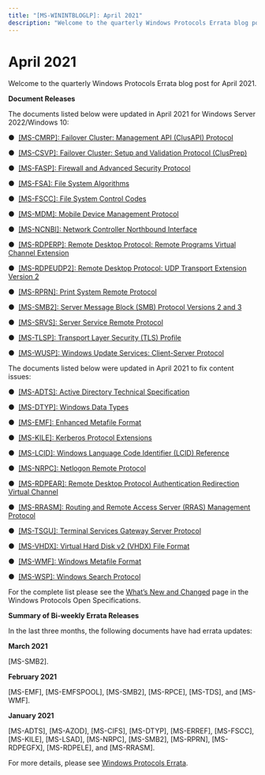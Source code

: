 ```yaml
---
title: "[MS-WININTBLOGLP]: April 2021"
description: "Welcome to the quarterly Windows Protocols Errata blog post for April 2021.  Document Releases  The documents listed below were updated in April"
---
```


# April 2021

<p> </p>
<p>Welcome to the quarterly Windows Protocols Errata blog post
for April 2021.</p>

<p><b>Document Releases</b></p>

<p>The documents listed below were updated in April 2021 for
Windows Server 2022/Windows 10:</p>

<p>&#9679;  <span><a href="https://learn.microsoft.com/openspecs/windows_protocols/ms-cmrp/ba4117c0-530e-4e70-a085-4b4cf5bbf193">[MS-CMRP]:
Failover Cluster: Management API (ClusAPI) Protocol</a></span></p>

<p>&#9679;  <span><a href="https://learn.microsoft.com/openspecs/windows_protocols/ms-csvp/600931f0-739b-4c09-8ddf-05555438c279">[MS-CSVP]:
Failover Cluster: Setup and Validation Protocol (ClusPrep)</a></span></p>

<p>&#9679;  <span><a href="https://learn.microsoft.com/openspecs/windows_protocols/ms-fasp/55e50895-2e1f-4479-b130-122f9dc0265f">[MS-FASP]:
Firewall and Advanced Security Protocol</a></span></p>

<p>&#9679;  <span><a href="https://learn.microsoft.com/openspecs/windows_protocols/ms-fsa/860b1516-c452-47b4-bdbc-625d344e2041">[MS-FSA]:
File System Algorithms</a></span></p>

<p>&#9679;  <span><a href="https://learn.microsoft.com/openspecs/windows_protocols/ms-fscc/efbfe127-73ad-4140-9967-ec6500e66d5e">[MS-FSCC]:
File System Control Codes</a></span></p>

<p>&#9679;  <span><a href="https://learn.microsoft.com/openspecs/windows_protocols/ms-mdm/33769a92-ac31-47ef-ae7b-dc8501f7104f">[MS-MDM]:
Mobile Device Management Protocol</a></span></p>

<p>&#9679;  <span><a href="https://learn.microsoft.com/openspecs/windows_protocols/ms-ncnbi/d2a6f7c9-563f-40aa-94f7-9bf89fb79b80">[MS-NCNBI]:
Network Controller Northbound Interface</a></span></p>

<p>&#9679;  <span><a href="https://learn.microsoft.com/openspecs/windows_protocols/ms-rdperp/83275957-2d0e-4c52-88d1-1b4c998c6bec">[MS-RDPERP]:
Remote Desktop Protocol: Remote Programs Virtual Channel Extension</a></span></p>

<p>&#9679;  <span><a href="https://learn.microsoft.com/openspecs/windows_protocols/ms-rdpeudp2/9db34630-e880-4bfd-9d8d-50bc044c3288">[MS-RDPEUDP2]:
Remote Desktop Protocol: UDP Transport Extension Version 2</a></span></p>

<p>&#9679;  <span><a href="https://learn.microsoft.com/openspecs/windows_protocols/ms-rprn/d42db7d5-f141-4466-8f47-0a4be14e2fc1">[MS-RPRN]:
Print System Remote Protocol</a></span></p>

<p>&#9679;  <span><a href="https://learn.microsoft.com/openspecs/windows_protocols/ms-smb2/5606ad47-5ee0-437a-817e-70c366052962">[MS-SMB2]:
Server Message Block (SMB) Protocol Versions 2 and 3</a></span></p>

<p>&#9679;  <span><a href="https://learn.microsoft.com/openspecs/windows_protocols/ms-srvs/accf23b0-0f57-441c-9185-43041f1b0ee9">[MS-SRVS]:
Server Service Remote Protocol</a></span></p>

<p>&#9679;  <span><a href="https://learn.microsoft.com/openspecs/windows_protocols/ms-tlsp/58aba05b-62b0-4cd1-b88b-dc8a24920346">[MS-TLSP]:
Transport Layer Security (TLS) Profile</a></span></p>

<p>&#9679;  <span><a href="https://learn.microsoft.com/openspecs/windows_protocols/ms-wusp/b8a2ad1d-11c4-4b64-a2cc-12771fcb079b">[MS-WUSP]:
Windows Update Services: Client-Server Protocol</a></span></p>

<p>The documents listed below were updated in April 2021 to fix
content issues:</p>

<p>&#9679;  <span><a href="https://learn.microsoft.com/openspecs/windows_protocols/ms-adts/d2435927-0999-4c62-8c6d-13ba31a52e1a">[MS-ADTS]:
Active Directory Technical Specification</a></span></p>

<p>&#9679;  <span><a href="https://learn.microsoft.com/openspecs/windows_protocols/ms-dtyp/cca27429-5689-4a16-b2b4-9325d93e4ba2">[MS-DTYP]:
Windows Data Types</a></span></p>

<p>&#9679;  <span><a href="https://learn.microsoft.com/openspecs/windows_protocols/ms-emf/91c257d7-c39d-4a36-9b1f-63e3f73d30ca">[MS-EMF]:
Enhanced Metafile Format</a></span></p>

<p>&#9679;  <span><a href="https://learn.microsoft.com/openspecs/windows_protocols/ms-kile/2a32282e-dd48-4ad9-a542-609804b02cc9">[MS-KILE]:
Kerberos Protocol Extensions</a></span></p>

<p>&#9679;  <span><a href="https://learn.microsoft.com/openspecs/windows_protocols/ms-lcid/70feba9f-294e-491e-b6eb-56532684c37f">[MS-LCID]:
Windows Language Code Identifier (LCID) Reference</a></span></p>

<p>&#9679;  <span><a href="https://learn.microsoft.com/openspecs/windows_protocols/ms-nrpc/ff8f970f-3e37-40f7-bd4b-af7336e4792f">[MS-NRPC]:
Netlogon Remote Protocol</a></span></p>

<p>&#9679;  <span><a href="https://learn.microsoft.com/openspecs/windows_protocols/ms-rdpear/a32e17ec-5869-4fad-bdae-d35f342fcb6f">[MS-RDPEAR]:
Remote Desktop Protocol Authentication Redirection Virtual Channel</a></span></p>

<p>&#9679;  <span><a href="https://learn.microsoft.com/openspecs/windows_protocols/ms-rrasm/a1e2840d-c9ff-4407-abf4-17aa6af34112">[MS-RRASM]:
Routing and Remote Access Server (RRAS) Management Protocol</a></span></p>

<p>&#9679;  <span><a href="https://learn.microsoft.com/openspecs/windows_protocols/ms-tsgu/0007d661-a86d-4e8f-89f7-7f77f8824188">[MS-TSGU]:
Terminal Services Gateway Server Protocol</a></span></p>

<p>&#9679;  <span><a href="https://learn.microsoft.com/openspecs/windows_protocols/ms-vhdx/83e061f8-f6e2-4de1-91bd-5d518a43d477">[MS-VHDX]:
Virtual Hard Disk v2 (VHDX) File Format</a></span></p>

<p>&#9679;  <span><a href="https://learn.microsoft.com/openspecs/windows_protocols/ms-wmf/4813e7fd-52d0-4f42-965f-228c8b7488d2">[MS-WMF]:
Windows Metafile Format</a></span></p>

<p>&#9679;  <span><a href="https://learn.microsoft.com/openspecs/windows_protocols/ms-wsp/67328dcc-4e12-4e1e-be80-d91684df2f98">[MS-WSP]:
Windows Search Protocol</a></span></p>

<p>For the complete list please see the <span><a href="https://learn.microsoft.com/openspecs/windows_protocols/MS-WINPROTLP/e168a474-7de2-421c-b460-91adf87692a3">What’s
New and Changed</a></span> page in the Windows Protocols Open Specifications.</p>

<p><b>Summary of Bi-weekly Errata Releases</b></p>

<p>In the last three months, the following documents have had
errata updates:</p>

<p><b>March 2021</b></p>

<p>[MS-SMB2].</p>

<p><b>February 2021</b></p>

<p>[MS-EMF], [MS-EMFSPOOL], [MS-SMB2], [MS-RPCE], [MS-TDS], and
[MS-WMF].</p>

<p><b>January 2021</b></p>

<p>[MS-ADTS], [MS-AZOD], [MS-CIFS], [MS-DTYP], [MS-ERREF],
[MS-FSCC], [MS-KILE], [MS-LSAD], [MS-NRPC], [MS-SMB2], [MS-RPRN], [MS-RDPEGFX],
[MS-RDPELE], and [MS-RRASM].</p>

<p>For more details, please see <span><a href="https://learn.microsoft.com/openspecs/windows_protocols/MS-WINERRATA/314fe022-28ea-4bd9-93ac-7941ecf9ca10">Windows
Protocols Errata</a></span>.</p>


                
